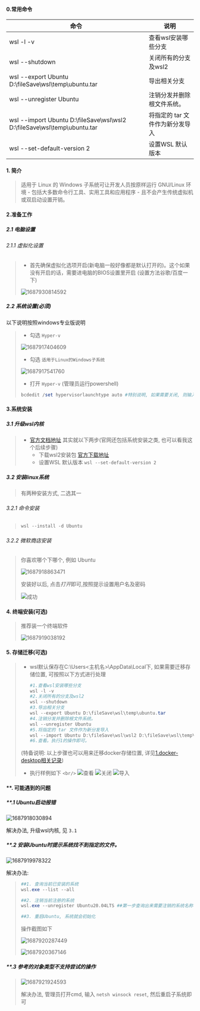 #### 0.常用命令

| 命令                                                                     | 说明                            |
| ------------------------------------------------------------------------ | ------------------------------- |
| wsl -l -v                                                                | 查看wsl安装哪些分支             |
| wsl --shutdown                                                           | 关闭所有的分支及wsl2            |
| wsl --export Ubuntu D:\fileSave\wsl\temp\ubuntu.tar                      | 导出相关分支                    |
| wsl --unregister Ubuntu                                                  | 注销分发并删除根文件系统。      |
| wsl --import Ubuntu D:\fileSave\wsl\wsl2 D:\fileSave\wsl\temp\ubuntu.tar | 将指定的 tar 文件作为新分发导入 |
| wsl --set-default-version 2                                              | 设置WSL 默认版本               |

#### 1. 简介

> 适用于 Linux 的 Windows 子系统可让开发人员按原样运行 GNU/Linux 环境 - 包括大多数命令行工具、实用工具和应用程序 - 且不会产生传统虚拟机或双启动设置开销。

#### 2.准备工作

##### 2.1 电脑设置

###### 2.1.1 虚拟化设置

> - 首先确保虚拟化选项开启(新电脑一般好像都是默认打开的)。这个如果没有开启的话，需要进电脑的BIOS设置里开启 (设置方法谷歌/百度一下)
>
> ![1687930814592](./image/1.wsl/1任务管理器.png)

##### 2.2 系统设置(必须)

以下说明按照windows专业版说明

> - 勾选 `Hyper-v`
>
> ![1687917404609](./image/1.wsl/2Hyper-v.png)
>
> - 勾选 `适用于Linux的Windows子系统`
>
> ![1687917541760](./image/1.wsl/3适用于Linux的Windows子系统.png)
>
> - 打开 `Hyper-v` (管理员运行powershell)
>
> ```powershell
> bcdedit /set hypervisorlaunchtype auto #特别说明, 如果需要关闭, 则输入  bcdedit /set hypervisorlaunchtype off
> ```

#### 3.系统安装

##### 3.1 升级wsl内核

> - [官方文档地址](https://learn.microsoft.com/en-us/windows/wsl/install-manual#step-4---download-the-linux-kernel-update-package) 其实就以下两步(官网还包括系统安装之类, 也可以看我这个后续步骤)
>   - 下载wsl2安装包 [官方下载地址](https://wslstorestorage.blob.core.windows.net/wslblob/wsl_update_x64.msi)
>   - 设置WSL 默认版本  `wsl --set-default-version 2`

##### 3.2 安装linux系统

> 有两种安装方式, 二选其一

###### 3.2.1 命令安装

> ```powershell
> wsl --install -d Ubuntu
> ```

###### 3.2.2 微软商店安装

> 你喜欢哪个下哪个, 例如 Ubuntu
>
> ![1687918863471](./image/1.wsl/4微软商店Ubuntu下载.png)
>
> 安装好以后, 点击*打开*即可,按照提示设置用户名及密码
>
> ![成功](./image/1.wsl/e2_r_成功截图.png)

#### 4. 终端安装(可选)

> 推荐装一个终端软件
>
> ![1687919038192](./image/1.wsl/5终端软件.png)

#### 5. 存储迁移(可选)

> - wsl默认保存在C:\Users\<主机名>\AppData\Local下, 如果需要迁移存储位置, 可按照以下方式进行处理
>   ```powershell
>   #1.查看wsl安装哪些分支
>   wsl -l -v
>   #2.关闭所有的分支及wsl2
>   wsl --shutdown
>   #3.导出相关分支
>   wsl --export Ubuntu D:\fileSave\wsl\temp\ubuntu.tar
>   #4.注销分发并删除根文件系统。
>   wsl --unregister Ubuntu
>   #5.将指定的 tar 文件作为新分发导入
>   wsl --import Ubuntu D:\fileSave\wsl\wsl2 D:\fileSave\wsl\temp\ubuntu.tar
>   #6.查看。执行1的操作即可。
>   ```
>
> (特备说明: 以上步骤也可以用来迁移docker存储位置, 详见[1.docker-desktop相关记录](../docker/docker-desktop%E7%9B%B8%E5%85%B3%E8%AF%B4%E6%98%8E/1.docker-desktop%E7%9B%B8%E5%85%B3%E8%AE%B0%E5%BD%95.md))
>
> - 执行样例如下 `<br/>`
>   ![查看](./image/1.wsl/6查看wsl安装哪些分支.png)
>   ![关闭](./image/1.wsl/7关闭所有的分支及wsl2.png)
>   ![导入](./image/1.wsl/8导出注销及导入.png)

#### **. 可能遇到的问题

##### **.1 Ubuntu启动报错

![1687918030894](./image/1.wsl/e1_Ubuntu启动Error.png)

解决办法, 升级wsl内核, 见 `3.1`

##### **.2 安装Ubuntu时提示系统找不到指定的文件。

![1687919978322](./image/1.wsl/e2_系统找不到指定的文件.png)

解决办法:

> ```powershell
> ##1. 查询当前已安装的系统
> wsl.exe --list --all
>
> ##2. 注销当前注册的系统  
> wsl.exe --unregister Ubuntu20.04LTS ##第一步查询出来需要注销的系统名称
>
> ##3. 重启Ubuntu, 系统就会初始化
> ```
>
> 操作截图如下
>
> ![1687920287449](./image/1.wsl/e2_a_卸载子系统.png)
>
> ![1687920367146](./image/1.wsl/e2_r_成功截图.png)

##### **.3 参考的对象类型不支持尝试的操作

> ![1687921924593](./image/1.wsl/e3_参考的对象类型不支持尝试的操作.png)
>
> 解决办法, 管理员打开cmd, 输入 `netsh winsock reset`, 然后重启子系统即可
